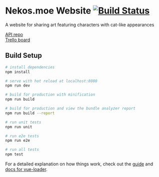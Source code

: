 # Nekos.moe Website [![Build Status](https://travis-ci.org/brussell98/catgirls-website.svg?branch=master)](https://travis-ci.org/brussell98/catgirls-website)

A website for sharing art featuring characters with cat-like appearances

[API repo](https://github.com/Nekos-moe/api)  
[Trello board](https://trello.com/b/R14Gr3ae/catgirls-website)

## Build Setup

``` bash
# install dependencies
npm install

# serve with hot reload at localhost:8080
npm run dev

# build for production with minification
npm run build

# build for production and view the bundle analyzer report
npm run build --report

# run unit tests
npm run unit

# run e2e tests
npm run e2e

# run all tests
npm test
```

For a detailed explanation on how things work, check out the [guide](http://vuejs-templates.github.io/webpack/) and [docs for vue-loader](https://vue-loader.vuejs.org).
